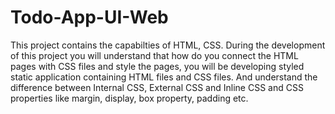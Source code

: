 # Todo-App-UI-Web
This project contains the capabilties of HTML, CSS. During the development of this project you will understand that how do you connect the HTML pages with CSS files and style the pages, you will be developing styled static application containing HTML files and CSS files. And understand the difference between Internal CSS, External CSS and Inline CSS and CSS properties like margin, display, box property, padding etc.
